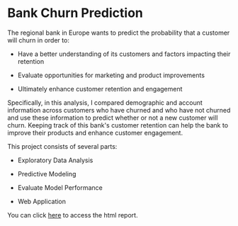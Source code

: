 # Bank Churn Prediction

The regional bank in Europe wants to predict the probability that a customer will churn in order to:

* Have a better understanding of its customers and factors impacting their retention

* Evaluate opportunities for marketing and product improvements

* Ultimately enhance customer retention and engagement

Specifically, in this analysis, I compared demographic and account information across customers who have churned and who have not churned and use these information to predict whether or not a new customer will churn. Keeping track of this bank's customer retention can help the bank to improve their products and enhance customer engagement.



This project consists of several parts:

* Exploratory Data Analysis

* Predictive Modeling

* Evaluate Model Performance

* Web Application

You can click [here](https://rpubs.com/zshi4/bankchurn) to access the html report.
